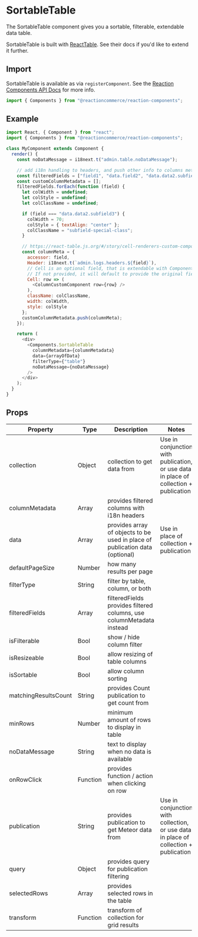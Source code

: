 # SortableTable

The SortableTable component gives you a sortable, filterable, extendable data table.

SortableTable is built with [ReactTable](https://react-table.js.org/#/story/readm). See their docs if you'd like to extend it further.

## Import
SortableTable is available as via `registerComponent`. See the [Reaction Components API Docs](https://docs.reactioncommerce.com/reaction-docs/master/components-api) for more info.

```javascript
import { Components } from "@reactioncommerce/reaction-components";
```

## Example

```javascript
import React, { Component } from "react";
import { Components } from "@reactioncommerce/reaction-components";

class MyComponent extends Component {
  render() {
    const noDataMessage = i18next.t("admin.table.noDataMessage");

    // add i18n handling to headers, and push other info to columns meta
    const filteredFields = ["field1", "data.field2", "data.data2.subfield3", "field4"];
    const customColumnMetadata = [];
    filteredFields.forEach(function (field) {
      let colWidth = undefined;
      let colStyle = undefined;
      let colClassName = undefined;

      if (field === "data.data2.subfield3") {
        colWidth = 70;
        colStyle = { textAlign: "center" };
        colClassName = "subfield-special-class";
      }

      // https://react-table.js.org/#/story/cell-renderers-custom-components
      const columnMeta = {
        accessor: field,
        Header: i18next.t(`admin.logs.headers.${field}`),
        // Cell is an optional field, that is extendable with Components.
        // If not provided, it will default to provide the original field data
        Cell: row => (
          <ColumnCustomComponent row={row} />
        ),
        className: colClassName,
        width: colWidth,
        style: colStyle
      };
      customColumnMetadata.push(columnMeta);
    });

    return (
      <div>
        <Components.SortableTable
          columnMetadata={columnMetadata}
          data={arrayOfData}
          filterType={"table"}
          noDataMessage={noDataMessage}
        />
      </div>
    );
  }
}
```

## Props

| Property | Type | Description | Notes | 
| -------- | ------ | ---------| ----- |
| collection | Object | collection to get data from | Use in conjunction with publication, or use data in place of collection + publication | 
| columnMetadata | Array | provides filtered columns with i18n headers | |
| data | Array | provides array of objects to be used in place of publication data (optional) | Use in place of collection + publication |
| defaultPageSize | Number | how many results per page | |
| filterType | String | filter by table, column, or both |  |
| filteredFields | Array | filteredFields provides filtered columns, use columnMetadata instead | |
| isFilterable | Bool | show / hide column filter | |
| isResizeable | Bool | allow resizing of table columns | |
| isSortable | Bool | allow column sorting | |
| matchingResultsCount | String | provides Count publication to get count from |
| minRows | Number | minimum amount of rows to display in table | |
| noDataMessage | String | text to display when no data is available | |
| onRowClick | Function | provides function / action when clicking on row | |
| publication | String | provides publication to get Meteor data from | Use in conjunction with collection, or use data in place of collection + publication | 
| query | Object | provides query for publication filtering | |
| selectedRows | Array | provides selected rows in the table | |
| transform | Function | transform of collection for grid results | |
